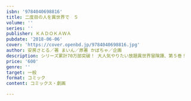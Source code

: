 ```yaml
---
isbn: '9784040698816'
title: 二度目の人を異世界で　５
volume: ''
series: ''
publisher: ＫＡＤＯＫＡＷＡ
pubdate: '2018-06-06'
cover: 'https://cover.openbd.jp/9784040698816.jpg'
author: 安房さとる／著 まいん／原著 かぼちゃ／企画
description: シリーズ累計70万部突破！ 大人気やりたい放題異世界冒険譚、第５巻！
price: '600'
genre: ''
target: 一般
format: コミック
content: コミックス・劇画

---
```

